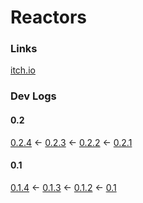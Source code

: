 # Reactors
### Links
[itch.io](https://tgetr.itch.io/reactors)
### Dev Logs
#### 0.2
[0.2.4](https://tgetr.itch.io/reactors/devlog/891709/buildaplha-024-fatigue-build) <-
[0.2.3](https://tgetr.itch.io/reactors/devlog/881015/buildaplha-023) <-
[0.2.2](https://tgetr.itch.io/reactors/devlog/876883/buildaplha-022) <-
[0.2.1](https://tgetr.itch.io/reactors/devlog/875153/buildearly-aplha-021)
#### 0.1
[0.1.4](https://tgetr.itch.io/reactors/devlog/792026/buildearly-aplha-014) <-
[0.1.3](https://tgetr.itch.io/reactors/devlog/790835/buildearly-aplha-013) <-
[0.1.2](https://tgetr.itch.io/reactors/devlog/775677/buildearly-aplha-012) <-
[0.1](https://tgetr.itch.io/reactors/devlog/766366/buildearly-aplha-01)
